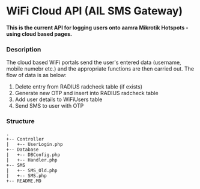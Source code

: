 # WiFi Cloud API (AIL SMS Gateway)

**This is the current API for logging users onto aamra Mikrotik Hotspots - using cloud based pages.**

### Description

The cloud based WiFi portals send the user's entered data (username, mobile numebr etc.) and the appropriate functions are then carried out. The flow of data is as below:

1. Delete entry from RADIUS radcheck table (if exists)
2. Generate new OTP and insert into RADIUS radcheck table
3. Add user details to WiFiUsers table
4. Send SMS to user with OTP

### Structure

```
.
+-- Controller
|   +-- UserLogin.php
+-- Database
|   +-- DBConfig.php
|   +-- Handler.php
+-- SMS
|   +-- SMS_Old.php
|   +-- SMS.php
+-- README.MD
```